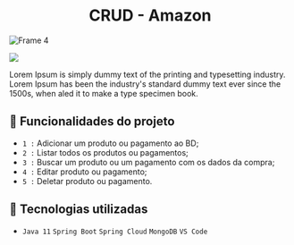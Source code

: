 <h1 align="center"> CRUD - Amazon </h1>

![Frame 4](https://user-images.githubusercontent.com/101227242/180594328-71e52d53-6d5f-4fca-af66-affb68267d17.svg)

<p align="left">
<img src="http://img.shields.io/static/v1?label=STATUS&message=EM%20DESENVOLVIMENTO&color=GREEN&style=for-the-badge"/>
</p>


Lorem Ipsum is simply dummy text of the printing and typesetting industry. 
Lorem Ipsum has been the industry's standard dummy text ever since the 1500s, when aled it to make a type specimen book. 

## :hammer: Funcionalidades do projeto

- `1 :` Adicionar um produto ou pagamento ao BD;
- `2 :` Listar todos os produtos ou pagamentos;
- `3 :` Buscar um produto ou um pagamento com os dados da compra;
- `4 :` Editar produto ou pagamento;
- `5 :` Deletar produto ou pagamento.

## :hammer: Tecnologias utilizadas

- `Java 11` `Spring Boot` `Spring Cloud` `MongoDB` `VS Code`


